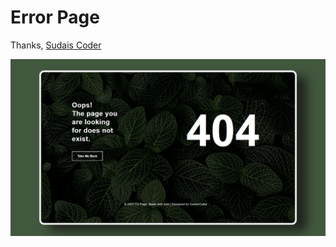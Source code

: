 # Error Page

Thanks,
[Sudais Coder](https://www.youtube.com/c/SudaisCoder)

![preview](https://github.com/SudaisDeveloper/Error-Page-404/blob/2305df57b97d9a2d1d3d97886c1304f76245e3eb/Error%20Page/preview.png)
